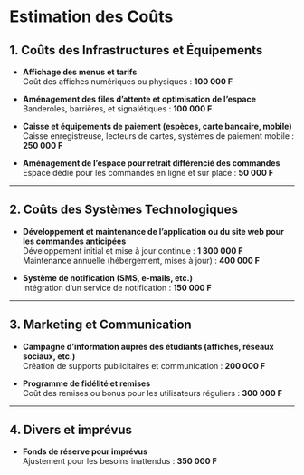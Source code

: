 # Estimation des Coûts

## 1. Coûts des Infrastructures et Équipements
- **Affichage des menus et tarifs**  
  Coût des affiches numériques ou physiques : **100 000 F**
  
- **Aménagement des files d’attente et optimisation de l’espace**  
  Banderoles, barrières, et signalétiques : **100 000 F**

- **Caisse et équipements de paiement (espèces, carte bancaire, mobile)**  
  Caisse enregistreuse, lecteurs de cartes, systèmes de paiement mobile : **250 000 F**
  
- **Aménagement de l’espace pour retrait différencié des commandes**  
  Espace dédié pour les commandes en ligne et sur place : **50 000 F**

---

## 2. Coûts des Systèmes Technologiques
- **Développement et maintenance de l’application ou du site web pour les commandes anticipées**  
  Développement initial et mise à jour continue : **1 300 000 F**  
  Maintenance annuelle (hébergement, mises à jour) : **400 000 F**
  
- **Système de notification (SMS, e-mails, etc.)**  
  Intégration d’un service de notification : **150 000 F**
---


## 3. Marketing et Communication
- **Campagne d’information auprès des étudiants (affiches, réseaux sociaux, etc.)**  
  Création de supports publicitaires et communication : **200 000 F**
  
- **Programme de fidélité et remises**  
  Coût des remises ou bonus pour les utilisateurs réguliers : **300 000 F**

---

## 4. Divers et imprévus
- **Fonds de réserve pour imprévus**  
  Ajustement pour les besoins inattendus : **350 000 F**
